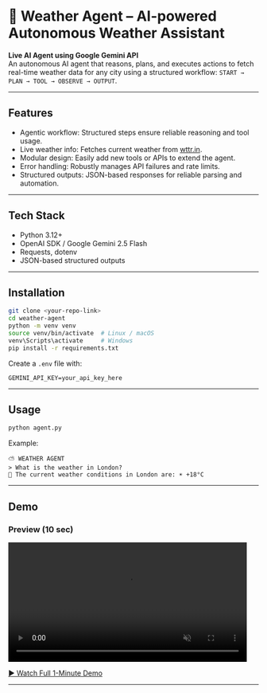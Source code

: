 # 🤖 Weather Agent – AI-powered Autonomous Weather Assistant

**Live AI Agent using Google Gemini API**  
An autonomous AI agent that reasons, plans, and executes actions to fetch real-time weather data for any city using a structured workflow: `START → PLAN → TOOL → OBSERVE → OUTPUT`.

---

## Features
- Agentic workflow: Structured steps ensure reliable reasoning and tool usage.
- Live weather info: Fetches current weather from [wttr.in](https://wttr.in).
- Modular design: Easily add new tools or APIs to extend the agent.
- Error handling: Robustly manages API failures and rate limits.
- Structured outputs: JSON-based responses for reliable parsing and automation.

---

## Tech Stack
- Python 3.12+
- OpenAI SDK / Google Gemini 2.5 Flash
- Requests, dotenv
- JSON-based structured outputs

---

## Installation
```bash
git clone <your-repo-link>
cd weather-agent
python -m venv venv
source venv/bin/activate  # Linux / macOS
venv\Scripts\activate     # Windows
pip install -r requirements.txt
````

Create a `.env` file with:

```
GEMINI_API_KEY=your_api_key_here
```

---

## Usage

```bash
python agent.py
```

Example:

```
⛅ WEATHER AGENT
> What is the weather in London?
🤖 The current weather conditions in London are: ☀️ +18°C
```

---

## Demo

### Preview (10 sec)

<video width="480" autoplay loop muted playsinline>
  <source src="https://res.cloudinary.com/dt686xyud/video/upload/v1759859347/weather_agent_cropped-ezgif.com-video-speed_vjvdrd.mp4" type="video/mp4">
  Your browser does not support the video tag.
</video>

[▶ Watch Full 1-Minute Demo](https://res.cloudinary.com/dt686xyud/video/upload/v1759857219/weather_agent_pr2qio.webm)


---


